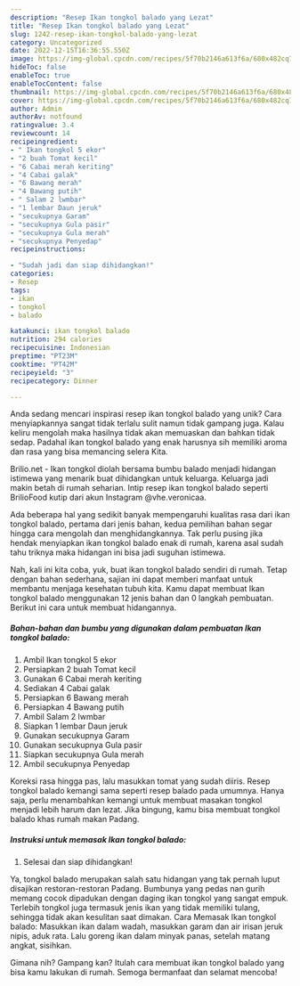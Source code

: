 ```yaml
---
description: "Resep Ikan tongkol balado yang Lezat"
title: "Resep Ikan tongkol balado yang Lezat"
slug: 1242-resep-ikan-tongkol-balado-yang-lezat
category: Uncategorized
date: 2022-12-15T16:36:55.550Z
image: https://img-global.cpcdn.com/recipes/5f70b2146a613f6a/680x482cq70/ikan-tongkol-balado-foto-resep-utama.jpg
hideToc: false
enableToc: true
enableTocContent: false
thumbnail: https://img-global.cpcdn.com/recipes/5f70b2146a613f6a/680x482cq70/ikan-tongkol-balado-foto-resep-utama.jpg
cover: https://img-global.cpcdn.com/recipes/5f70b2146a613f6a/680x482cq70/ikan-tongkol-balado-foto-resep-utama.jpg
author: Admin
authorAv: notfound
ratingvalue: 3.4
reviewcount: 14
recipeingredient:
- " Ikan tongkol 5 ekor"
- "2 buah Tomat kecil"
- "6 Cabai merah keriting"
- "4 Cabai galak"
- "6 Bawang merah"
- "4 Bawang putih"
- " Salam 2 lwmbar"
- "1 lembar Daun jeruk"
- "secukupnya Garam"
- "secukupnya Gula pasir"
- "secukupnya Gula merah"
- "secukupnya Penyedap"
recipeinstructions:

- "Sudah jadi dan siap dihidangkan!"
categories:
- Resep
tags:
- ikan
- tongkol
- balado

katakunci: ikan tongkol balado 
nutrition: 294 calories
recipecuisine: Indonesian
preptime: "PT23M"
cooktime: "PT42M"
recipeyield: "3"
recipecategory: Dinner

---
```





Anda sedang mencari inspirasi resep ikan tongkol balado yang unik? Cara menyiapkannya sangat tidak terlalu sulit namun tidak gampang juga. Kalau keliru mengolah maka hasilnya tidak akan memuaskan dan bahkan tidak sedap. Padahal ikan tongkol balado yang enak harusnya sih memiliki aroma dan rasa yang bisa memancing selera Kita.





Brilio.net - Ikan tongkol diolah bersama bumbu balado menjadi hidangan istimewa yang menarik buat dihidangkan untuk keluarga. Keluarga jadi makin betah di rumah seharian. Intip resep ikan tongkol balado seperti BrilioFood kutip dari akun Instagram @vhe.veronicaa.

Ada beberapa hal yang sedikit banyak mempengaruhi kualitas rasa dari ikan tongkol balado, pertama dari jenis bahan, kedua pemilihan bahan segar hingga cara mengolah dan menghidangkannya. Tak perlu pusing jika hendak menyiapkan ikan tongkol balado enak di rumah, karena asal sudah tahu triknya maka hidangan ini bisa jadi suguhan istimewa.






Nah, kali ini kita coba, yuk, buat ikan tongkol balado sendiri di rumah. Tetap dengan bahan sederhana, sajian ini dapat memberi manfaat untuk membantu menjaga kesehatan tubuh kita. Kamu dapat membuat Ikan tongkol balado menggunakan 12 jenis bahan dan 0 langkah pembuatan. Berikut ini cara untuk membuat hidangannya.

<!--inarticleads1-->

##### Bahan-bahan dan bumbu yang digunakan dalam pembuatan Ikan tongkol balado:

1. Ambil  Ikan tongkol 5 ekor
1. Persiapkan 2 buah Tomat kecil
1. Gunakan 6 Cabai merah keriting
1. Sediakan 4 Cabai galak
1. Persiapkan 6 Bawang merah
1. Persiapkan 4 Bawang putih
1. Ambil  Salam 2 lwmbar
1. Siapkan 1 lembar Daun jeruk
1. Gunakan secukupnya Garam
1. Gunakan secukupnya Gula pasir
1. Siapkan secukupnya Gula merah
1. Ambil secukupnya Penyedap


Koreksi rasa hingga pas, lalu masukkan tomat yang sudah diiris. Resep tongkol balado kemangi sama seperti resep balado pada umumnya. Hanya saja, perlu menambahkan kemangi untuk membuat masakan tongkol menjadi lebih harum dan lezat. Jika bingung, kamu bisa membuat tongkol balado khas rumah makan Padang. 

<!--inarticleads2-->

##### Instruksi untuk memasak Ikan tongkol balado:


1. Selesai dan siap dihidangkan!

Ya, tongkol balado merupakan salah satu hidangan yang tak pernah luput disajikan restoran-restoran Padang. Bumbunya yang pedas nan gurih memang cocok dipadukan dengan daging ikan tongkol yang sangat empuk. Terlebih tongkol juga termasuk jenis ikan yang tidak memiliki tulang, sehingga tidak akan kesulitan saat dimakan. Cara Memasak Ikan tongkol balado: Masukkan ikan dalam wadah, masukkan garam dan air irisan jeruk nipis, aduk rata. Lalu goreng ikan dalam minyak panas, setelah matang angkat, sisihkan. 

Gimana nih? Gampang kan? Itulah cara membuat ikan tongkol balado yang bisa kamu lakukan di rumah. Semoga bermanfaat dan selamat mencoba!
